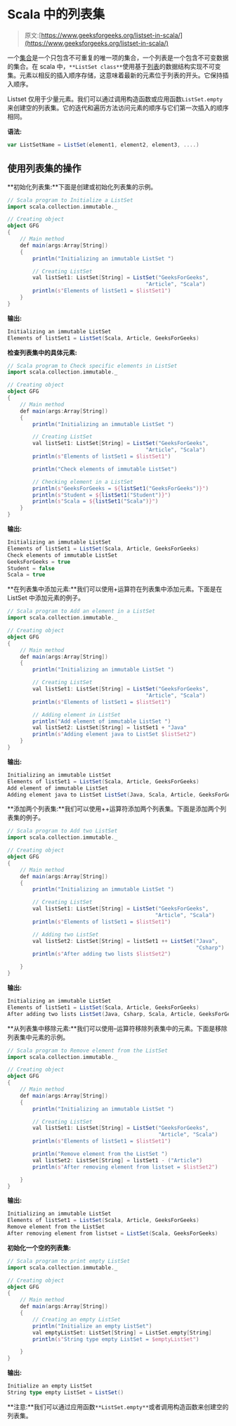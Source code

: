 # Scala 中的列表集

> 原文:[https://www.geeksforgeeks.org/listset-in-scala/](https://www.geeksforgeeks.org/listset-in-scala/)

一个[集合](https://www.geeksforgeeks.org/set-in-scala-set-1/)是一个只包含不可重复的唯一项的集合，一个列表是一个包含不可变数据的集合。在 scala 中，`**ListSet class**`使用基于[列表](https://www.geeksforgeeks.org/scala-lists/)的数据结构实现不可变集。元素以相反的插入顺序存储，这意味着最新的元素位于列表的开头。它保持插入顺序。

Listset 仅用于少量元素。我们可以通过调用构造函数或应用函数`ListSet.empty`来创建空的列表集。它的迭代和遍历方法访问元素的顺序与它们第一次插入的顺序相同。

**语法:**

```scala
var ListSetName = ListSet(element1, element2, element3, ....)  
```

## 使用列表集的操作

**初始化列表集:**下面是创建或初始化列表集的示例。

```scala
// Scala program to Initialize a ListSet 
import scala.collection.immutable._

// Creating object 
object GFG 
{ 
    // Main method 
    def main(args:Array[String]) 
    { 
        println("Initializing an immutable ListSet ")

        // Creating ListSet
        val listSet1: ListSet[String] = ListSet("GeeksForGeeks",
                                            "Article", "Scala")
        println(s"Elements of listSet1 = $listSet1")
    } 
} 
```

**输出:**

```scala
Initializing an immutable ListSet 
Elements of listSet1 = ListSet(Scala, Article, GeeksForGeeks)
```

**检查列表集中的具体元素:**

```scala
// Scala program to Check specific elements in ListSet 
import scala.collection.immutable._

// Creating object 
object GFG 
{ 
    // Main method 
    def main(args:Array[String]) 
    { 
        println("Initializing an immutable ListSet ")

        // Creating ListSet
        val listSet1: ListSet[String] = ListSet("GeeksForGeeks",
                                            "Article", "Scala")
        println(s"Elements of listSet1 = $listSet1")

        println("Check elements of immutable ListSet")

        // Checking element in a ListSet
        println(s"GeeksForGeeks = ${listSet1("GeeksForGeeks")}")
        println(s"Student = ${listSet1("Student")}")
        println(s"Scala = ${listSet1("Scala")}")
    } 
} 
```

**输出:**

```scala
Initializing an immutable ListSet 
Elements of listSet1 = ListSet(Scala, Article, GeeksForGeeks)
Check elements of immutable ListSet
GeeksForGeeks = true
Student = false
Scala = true
```

**在列表集中添加元素:**我们可以使用+运算符在列表集中添加元素。下面是在 ListSet 中添加元素的例子。

```scala
// Scala program to Add an element in a ListSet
import scala.collection.immutable._

// Creating object 
object GFG 
{ 
    // Main method 
    def main(args:Array[String]) 
    { 
        println("Initializing an immutable ListSet ")

        // Creating ListSet
        val listSet1: ListSet[String] = ListSet("GeeksForGeeks",
                                            "Article", "Scala")
        println(s"Elements of listSet1 = $listSet1")

        // Adding element in ListSet
        println("Add element of immutable ListSet ")
        val listSet2: ListSet[String] = listSet1 + "Java"
        println(s"Adding element java to ListSet $listSet2")
    } 
} 
```

**输出:**

```scala
Initializing an immutable ListSet 
Elements of listSet1 = ListSet(Scala, Article, GeeksForGeeks)
Add element of immutable ListSet 
Adding element java to ListSet ListSet(Java, Scala, Article, GeeksForGeeks)
```

**添加两个列表集:**我们可以使用++运算符添加两个列表集。下面是添加两个列表集的例子。

```scala
// Scala program to Add two ListSet
import scala.collection.immutable._

// Creating object 
object GFG 
{ 
    // Main method 
    def main(args:Array[String]) 
    { 
        println("Initializing an immutable ListSet ")

        // Creating ListSet
        val listSet1: ListSet[String] = ListSet("GeeksForGeeks",
                                               "Article", "Scala")
        println(s"Elements of listSet1 = $listSet1")

        // Adding two ListSet
        val listSet2: ListSet[String] = listSet1 ++ ListSet("Java", 
                                                            "Csharp")
        println(s"After adding two lists $listSet2")

    } 
} 
```

**输出:**

```scala
Initializing an immutable ListSet 
Elements of listSet1 = ListSet(Scala, Article, GeeksForGeeks)
After adding two lists ListSet(Java, Csharp, Scala, Article, GeeksForGeeks)
```

**从列表集中移除元素:**我们可以使用–运算符移除列表集中的元素。下面是移除列表集中元素的示例。

```scala
// Scala program to Remove element from the ListSet
import scala.collection.immutable._

// Creating object 
object GFG 
{ 
    // Main method 
    def main(args:Array[String]) 
    { 
        println("Initializing an immutable ListSet ")

        // Creating ListSet
        val listSet1: ListSet[String] = ListSet("GeeksForGeeks",
                                                "Article", "Scala")
        println(s"Elements of listSet1 = $listSet1")

        println("Remove element from the ListSet ")
        val listSet2: ListSet[String] = listSet1 - ("Article")
        println(s"After removing element from listset = $listSet2")

    } 
} 
```

**输出:**

```scala
Initializing an immutable ListSet 
Elements of listSet1 = ListSet(Scala, Article, GeeksForGeeks)
Remove element from the ListSet 
After removing element from listset = ListSet(Scala, GeeksForGeeks)
```

**初始化一个空的列表集:**

```scala
// Scala program to print empty ListSet
import scala.collection.immutable._

// Creating object 
object GFG 
{ 
    // Main method 
    def main(args:Array[String]) 
    { 
        // Creating an empty ListSet
        println("Initialize an empty ListSet")
        val emptyListSet: ListSet[String] = ListSet.empty[String]
        println(s"String type empty ListSet = $emptyListSet")

    } 
} 
```

**输出:**

```scala
Initialize an empty ListSet
String type empty ListSet = ListSet()
```

**注意:**我们可以通过应用函数`**ListSet.empty**`或者调用构造函数来创建空的列表集。